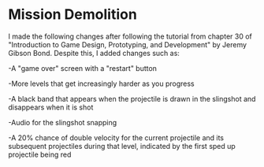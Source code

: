 # Mission Demolition
 
I made the following changes after following the tutorial from chapter 30 of "Introduction to Game Design, Prototyping, and Development" by Jeremy Gibson Bond. Despite this, I added changes such as:

-A "game over" screen with a "restart" button

-More levels that get increasingly harder as you progress

-A black band that appears when the projectile is drawn in the slingshot and disappears when it is shot

-Audio for the slingshot snapping

-A 20% chance of double velocity for the current projectile and its subsequent projectiles during that level, indicated by the first sped up projectile being red
